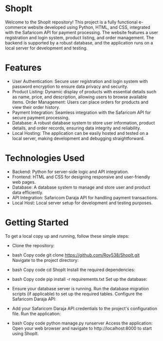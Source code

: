 # ShopIt
Welcome to the ShopIt repository! This project is a fully functional e-commerce website developed using Python, HTML, and CSS, integrated with the Safaricom API for payment processing. The website features a user registration and login system, product listing, and order management. The backend is supported by a robust database, and the application runs on a local server for development and testing.

# Features
- User Authentication: Secure user registration and login system with password encryption to ensure data privacy and security.
- Product Listing: Dynamic display of products with essential details such as name, price, and description, allowing users to browse available items.
Order Management: Users can place orders for products and view their order history.
- Payment Integration: Seamless integration with the Safaricom API for secure payment processing.
- Database: A robust database system to store user information, product details, and order records, ensuring data integrity and reliability.
- Local Hosting: The application can be easily hosted and tested on a local server, making development and debugging straightforward.
# Technologies Used
- Backend: Python for server-side logic and API integration.
- Frontend: HTML and CSS for designing responsive and user-friendly web pages.
- Database: A database system to manage and store user and product data efficiently.
- API Integration: Safaricom Daraja API for handling payment transactions.
- Local Host: Local server setup for development and testing purposes.
# Getting Started
To get a local copy up and running, follow these simple steps:

- Clone the repository:

* bash
Copy code
git clone https://github.com/Roy538/ShopIt.git
Navigate to the project directory:

* bash
Copy code
cd ShopIt
Install the required dependencies:

* bash
Copy code
pip install -r requirements.txt
Set up the database:

- Ensure your database server is running.
Run the database migration scripts (if applicable) to set up the required tables.
Configure the Safaricom Daraja API:

- Add your Safaricom Daraja API credentials to the project's configuration file.
Run the application:

* bash
Copy code
python manage.py runserver
Access the application:
Open your web browser and navigate to http://localhost:8000 to start using ShopIt.